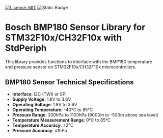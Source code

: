 [![License: MIT](https://img.shields.io/badge/License-MIT-yellow.svg)](https://opensource.org/licenses/MIT) ![Static Badge](https://img.shields.io/badge/1.0.0-brightgreen?label=version)

# Bosch BMP180 Sensor Library for STM32F10x/CH32F10x with StdPeriph
This library provides functions to interface with the BMP180 temperature and pressure sensor on STM32F10x/CH32F10x microcontrollers.

## BMP180 Sensor Technical Specifications

- **Interface**: I2C (TWI) or SPI
- **Supply Voltage**: 1.8V to 3.6V
- **Operating Voltage**: 1.8V to 3.6V
- **Operating Temperature**: -40°C to 85°C
- **Pressure Range**: 300hPa to 1100hPa (9000m to -500m above sea level)
- **Temperature Measurement Range**: 0°C to 65°C
- **Temperature Accuracy**: ±2°C
- **Pressure Accuracy**: ±1hPa
